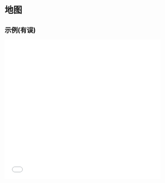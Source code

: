 # 地图

## 示例(有误)

<iframe width="100%" height="450" src="//jsfiddle.net/zimoon/fzzon3qj/1/embedded/result,resources,html,js/?bodyColor=fff" allowfullscreen="allowfullscreen" frameborder="0"></iframe>


